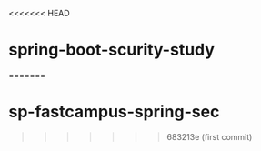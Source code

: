 <<<<<<< HEAD
# spring-boot-scurity-study
=======
# sp-fastcampus-spring-sec
>>>>>>> 683213e (first commit)
